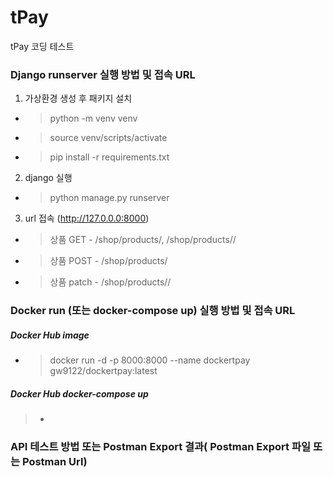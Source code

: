 # tPay
tPay 코딩 테스트


### Django runserver 실행 방법 및 접속 URL
1. 가상환경 생성 후 패키지 설치
- > python -m venv venv
- > source venv/scripts/activate
- > pip install -r requirements.txt 

2. django 실행
- > python manage.py runserver

3. url 접속 (http://127.0.0.0:8000)
- > 상품 GET - /shop/products/, /shop/products/<pk>/
- > 상품 POST - /shop/products/
- > 상품 patch - /shop/products/<pk>/
 
### Docker run (또는 docker-compose up) 실행 방법 및 접속 URL
##### Docker Hub image
- > docker run -d -p 8000:8000 --name dockertpay gw9122/dockertpay:latest

##### Docker Hub docker-compose up
> -


### API 테스트 방법 또는 Postman Export 결과( Postman Export 파일 또는 Postman Url)